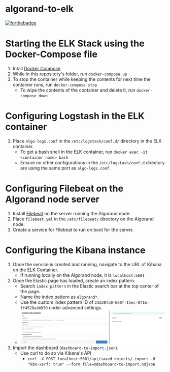 # algorand-to-elk
[![forthebadge](https://forthebadge.com/images/badges/powered-by-black-magic.svg)](https://forthebadge.com)
# Starting the ELK Stack using the Docker-Compose file
1. Intall [Docker Compose](https://docs.docker.com/compose/install/)
2. While in this repository's folder, run `docker-compose up`
3. To stop the container while keeping the contents for next time the container runs, run `docker-compose stop`
    - To wipe the contents of the container and delete it, run `docker-compose down`

# Configuring Logstash in the ELK container
1. Place `algo-logs.conf` in the `/etc/logstash/conf.d/` directory in the ELK container.
	- To get a bash shell in the ELK container, run `docker exec -it <container name> bash`
	- Ensure no other configurations in the `/etc/logstash/conf.d` directory are using the same port as `algo-logs.conf`.

# Configuring Filebeat on the Algorand node server
1. Install [Filebeat](https://www.elastic.co/guide/en/beats/filebeat/current/filebeat-installation-configuration.html) on the server running the Algorand node.
2. Place `filebeat.yml` in the `/etc/filebeat/` directory on the Algorand node.
3. Create a service for Filebeat to run on boot for the server.

# Configuring the Kibana instance
1. Once the service is created and running, navigate to the URL of Kibana on the ELK Container.
	- If running locally on the Algorand node, it is `localhost:5601`
2. Once the Elastic page has loaded, create an index pattern.
	- Search `index pattern` in the Elastic search bar at the top center of the page.
	- Name the index pattern as `algorand*`.
	- Use the custom index pattern ID of `23d30fa0-660f-11ec-8f1b-ff4528ad4930` under advanced settings.
	- ![Index pattern creation](./images/index-pattern.png)
3. Import the dashboard (`dashboard-to-import.json`).
	- Use curl to do so via Kibana's API
		- `curl -X POST localhost:5601/api/saved_objects/_import -H "kbn-xsrf: true" --form file=@dashboard-to-import.ndjson`
